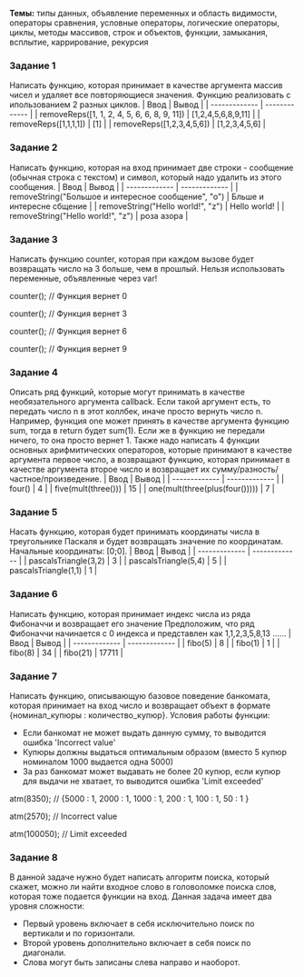 <b>Темы:</b> типы данных, объявление переменных и область видимости, операторы сравнения, условные операторы, логические операторы, циклы, методы массивов, строк и объектов, функции, замыкания, всплытие, каррирование, рекурсия


### Задание 1
Написать функцию, которая принимает в качестве аргумента массив чисел и удаляет все повторяющиеся значения. Функцию реализовать с ипользованием 2 разных циклов.
| Ввод  | Вывод |
| ------------- | ------------- |
| removeReps([1, 1, 2, 4, 5, 6, 6, 8, 9, 11])  | [1,2,4,5,6,8,9,11]  |
| removeReps([1,1,1,1])  | [1]  |
| removeReps([1,2,3,4,5,6])  | [1,2,3,4,5,6]  |

### Задание 2
Написать функцию, которая на вход принимает две строки - сообщение (обычная строка с текстом) и символ, который надо удалить из этого сообщения.
| Ввод  | Вывод |
| ------------- | ------------- |
| removeString("Большое и интересное сообщение", "о")  | Бльше и интересне сбщение  |
| removeString("Hello world!", "z")  | Hello world!  |
| removeString("Hello world!", "z")  | роза азора  |

### Задание 3
Написать функцию counter, которая при каждом вызове будет возвращать число на 3 больше, чем в прошлый. Нельзя использовать переменные, объявленные через var!

counter(); // Функция вернет 0

counter(); // Функция вернет 3

counter(); // Функция вернет 6

counter(); // Функция вернет 9

### Задание 4
Описать ряд функций, которые могут принимать в качестве необязательного аргумента callback. Если такой аргумент есть, то передать число n в этот коллбек, иначе просто вернуть число n.
Например, функция one может принять в качестве аргумента функцию sum, тогда в return будет sum(1). Если же в функцию не передали ничего, то она просто вернет 1.
Также надо написать 4 функции основных арифмитических операторов, которые принимают в качестве аргумента первое число, а возвращают функцию, которая принимает в качестве аргумента второе число и возвращает их сумму/разность/частное/произведение.
| Ввод  | Вывод |
| ------------- | ------------- |
| four()  | 4  |
| five(mult(three()))  | 15  |
| one(mult(three(plus(four()))))  | 7  |

### Задание 5
Насать функцию, которая будет принимать координаты числа в треугольнике Паскаля и будет возвращать значение по координатам.
Начальные координаты: [0;0].
| Ввод  | Вывод |
| ------------- | ------------- |
| pascalsTriangle(3,2)  | 3  |
| pascalsTriangle(5,4)  | 5  |
| pascalsTriangle(1,1)  | 1  |

### Задание 6
Написать функцию, которая принимает индекс числа из ряда Фибоначчи и возвращает его значение 
Предположим, что ряд Фибоначчи начинается с 0 индекса и представлен как  1,1,2,3,5,8,13 ......
| Ввод  | Вывод |
| ------------- | ------------- |
| fibo(5)  | 8  |
| fibo(1)  | 1  |
| fibo(8)  | 34  |
| fibo(21)  | 17711  |

### Задание 7
Написать функцию, описывающую базовое поведение банкомата, которая принимает на вход число и возвращает объект в формате  {номинал_купюры : количество_купюр}. 
Условия работы функции:
- Если банкомат не может выдать данную сумму, то выводится ошибка 'Incorrect value'
- Купюры должны выдаться оптимальным образом (вместо 5 купюр номиналом 1000 выдается одна 5000)
- За раз банкомат может выдавать не более 20 купюр, если купюр для выдачи не хватает, то выводится ошибка 'Limit exceeded'

atm(8350); // {5000 : 1, 2000 : 1, 1000 : 1, 200 : 1, 100 : 1, 50 : 1 }

atm(2570); // Incorrect value

atm(100050); // Limit exceeded

### Задание 8
В данной задаче нужно будет написать алгоритм поиска, который скажет, можно ли найти входное слово в головоломке поиска слов, которая тоже подается функции на вход.
Данная задача имеет два уровня сложности:
- Первый уровень включает в себя исключительно поиск по вертикали и по горизонтали.
- Второй уровень дополнительно включает в себя поиск по диагонали.
- Слова могут быть записаны слева направо и наоборот.
